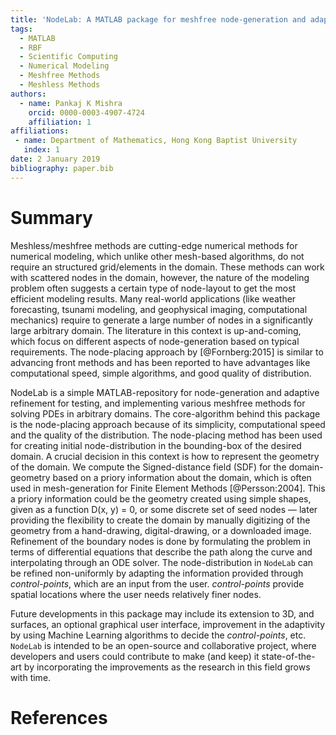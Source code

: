 ```yaml
---
title: 'NodeLab: A MATLAB package for meshfree node-generation and adaptive refinement'
tags:
  - MATLAB
  - RBF
  - Scientific Computing
  - Numerical Modeling
  - Meshfree Methods
  - Meshless Methods
authors:
  - name: Pankaj K Mishra
    orcid: 0000-0003-4907-4724
    affiliation: 1
affiliations:
 - name: Department of Mathematics, Hong Kong Baptist University
   index: 1
date: 2 January 2019
bibliography: paper.bib
---
```


# Summary
Meshless/meshfree methods are cutting-edge numerical methods for numerical modeling, which unlike other mesh-based algorithms, do not require an structured grid/elements in the domain. These methods can work with scattered nodes in the domain, however, the nature of the modeling problem often suggests a certain type of node-layout to get the most efficient modeling results. Many real-world applications (like weather forecasting, tsunami modeling, and geophysical imaging, computational mechanics) require to generate a large number of nodes in a significantly large arbitrary domain. The literature in this context is up-and-coming, which focus on different aspects of node-generation based on typical requirements. The node-placing approach by [@Fornberg:2015] is similar to advancing front methods and has been reported to have advantages like computational speed, simple algorithms, and good quality of distribution. 

NodeLab is a simple MATLAB-repository for node-generation and adaptive refinement for testing, and implementing various meshfree methods for solving PDEs in arbitrary domains. The core-algorithm behind this package is the node-placing approach because of its simplicity, computational speed and the quality of the distribution. The node-placing method has been used for creating initial node-distribution in the bounding-box of the desired domain. A crucial decision in this context is how to represent the geometry of the domain. We compute the Signed-distance field (SDF) for the domain-geometry based on a priory information about the domain, which is often used in mesh-generation for Finite Element Methods [@Persson:2004]. This a priory information could be the geometry created using simple shapes, given as a function D(x, y) = 0, or some discrete set of seed nodes — later providing the flexibility to create the domain by manually digitizing of the geometry from a hand-drawing, digital-drawing, or a downloaded image. Refinement of the boundary nodes is done by formulating the problem in terms of differential equations that describe the path along the curve and interpolating through an ODE solver. The node-distribution in ``NodeLab`` can be  refined non-uniformly by adapting the information provided through *control-points*, which are an input from the user. *control-points* provide spatial locations where the user needs relatively finer nodes. 

Future developments in this package may include its extension to 3D, and surfaces, an optional graphical user interface, improvement in the adaptivity by using Machine Learning algorithms to decide the *control-points*,  etc. ``NodeLab`` is intended to be an open-source and collaborative project, where developers and users could contribute to make (and keep) it state-of-the-art by incorporating the improvements as the research in this field grows with time.
 
# References
